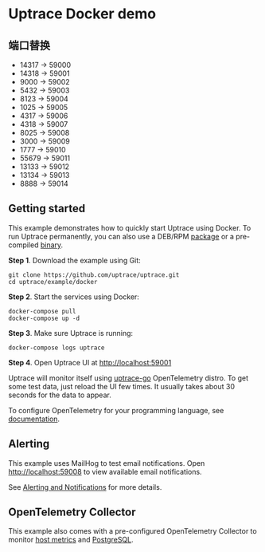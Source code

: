 # Uptrace Docker demo

## 端口替换

* 14317 -> 59000
* 14318 -> 59001
* 9000 -> 59002
* 5432 -> 59003
* 8123 -> 59004
* 1025 -> 59005
* 4317 -> 59006
* 4318 -> 59007
* 8025 -> 59008
* 3000 -> 59009
* 1777 -> 59010
* 55679 -> 59011
* 13133 -> 59012
* 13134 -> 59013
* 8888 -> 59014

## Getting started

This example demonstrates how to quickly start Uptrace using Docker. To run Uptrace permanently, you
can also use a DEB/RPM [package](https://uptrace.dev/get/install.html#packages) or a pre-compiled
[binary](https://uptrace.dev/get/install.html#binaries).

**Step 1**. Download the example using Git:

```shell
git clone https://github.com/uptrace/uptrace.git
cd uptrace/example/docker
```

**Step 2**. Start the services using Docker:

```shell
docker-compose pull
docker-compose up -d
```

**Step 3**. Make sure Uptrace is running:

```shell
docker-compose logs uptrace
```

**Step 4**. Open Uptrace UI at [http://localhost:59001](http://localhost:59001)

Uptrace will monitor itself using [uptrace-go](https://github.com/uptrace/uptrace-go) OpenTelemetry
distro. To get some test data, just reload the UI few times. It usually takes about 30 seconds for
the data to appear.

To configure OpenTelemetry for your programming language, see
[documentation](https://uptrace.dev/get/get-started.html).

## Alerting

This example uses MailHog to test email notifications. Open
[http://localhost:59008](http://localhost:59008) to view available email notifications.

See [Alerting and Notifications](https://uptrace.dev/get/alerting.html) for more details.

## OpenTelemetry Collector

This example also comes with a pre-configured OpenTelemetry Collector to monitor
[host metrics](https://uptrace.dev/opentelemetry/collector-host-metrics.html) and
[PostgreSQL](https://uptrace.dev/get/monitor/opentelemetry-postgresql.html).
